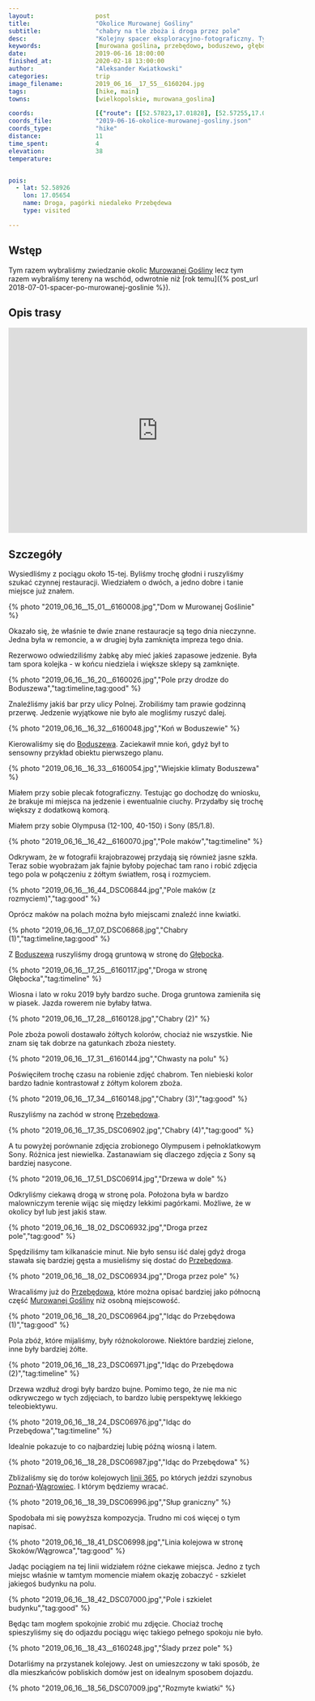 ```yaml
---
layout:                 post
title:                  "Okolice Murowanej Gośliny"
subtitle:               "chabry na tle zboża i droga przez pole"
desc:                   "Kolejny spacer eksploracyjno-fotograficzny. Tym razem wybrałem się we wschodnie okolice Murowanej Gośliny."
keywords:               [murowana goślina, przebędowo, boduszewo, głębocko, zboże, chabry, niebieskie kwiatki]
date:                   2019-06-16 18:00:00
finished_at:            2020-02-18 13:00:00
author:                 "Aleksander Kwiatkowski"
categories:             trip
image_filename:         2019_06_16__17_55__6160204.jpg
tags:                   [hike, main]
towns:                  [wielkopolskie, murowana_goslina]

coords:                 [{"route": [[52.57823,17.01828], [52.57255,17.04257], [52.58762,17.06591], [52.59075,17.05390], [52.58141,17.02025]], "type": "hike"}]
coords_file:            "2019-06-16-okolice-murowanej-gosliny.json"
coords_type:            "hike"
distance:               11
time_spent:             4
elevation:              38
temperature:            


pois:
  - lat: 52.58926
    lon: 17.05654
    name: Droga, pagórki niedaleko Przebędewa
    type: visited

---
```


[wiki-murowana-goslina]: https://pl.wikipedia.org/wiki/Murowana_Go%C5%9Blina
[wiki-boduszewo]: https://pl.wikipedia.org/wiki/Boduszewo_(wie%C5%9B_w_wojew%C3%B3dztwie_wielkopolskim)
[wiki-glebocko]: https://pl.wikipedia.org/wiki/G%C5%82%C4%99bocko_(wojew%C3%B3dztwo_wielkopolskie)
[wiki-przebedowo]: https://pl.wikipedia.org/wiki/Przeb%C4%99dowo_(wojew%C3%B3dztwo_wielkopolskie)
[wiki-poznan]:https://pl.wikipedia.org/wiki/Pozna%C5%84
[wiki-wagrowiec]: https://pl.wikipedia.org/wiki/W%C4%85growiec
[wiki-linia-365]: https://pl.wikipedia.org/wiki/Linia_kolejowa_nr_356

## Wstęp

Tym razem wybraliśmy zwiedzanie okolic [Murowanej Gośliny][wiki-murowana-goslina]
lecz tym razem wybraliśmy tereny na wschód, odwrotnie niż
[rok temu]({% post_url 2018-07-01-spacer-po-murowanej-goslinie %}).

## Opis trasy

<iframe height='405' width='590' frameborder='0' allowtransparency='true' scrolling='no' src='https://www.strava.com/activities/2493374905/embed/2d4be855197601a319d4192187fea0bd4883bd73'></iframe>

## Szczegóły

Wysiedliśmy z pociągu około 15-tej. Byliśmy trochę głodni i ruszyliśmy
szukać czynnej restauracji. Wiedziałem o dwóch, a jedno dobre i tanie miejsce
już znałem.

{% photo "2019_06_16__15_01__6160008.jpg","Dom w Murowanej Goślinie" %}

Okazało się, że właśnie te dwie znane restauracje są tego dnia nieczynne. Jedna
była w remoncie, a w drugiej była zamknięta impreza tego dnia.

Rezerwowo odwiedziliśmy żabkę aby mieć jakieś zapasowe jedzenie. Była tam spora
kolejka - w końcu niedziela i większe sklepy są zamknięte.

{% photo "2019_06_16__16_20__6160026.jpg","Pole przy drodze do Boduszewa","tag:timeline,tag:good" %}

Znaleźliśmy jakiś bar przy ulicy Polnej. Zrobiliśmy tam prawie godzinną przerwę.
Jedzenie wyjątkowe nie było ale mogliśmy ruszyć dalej.

{% photo "2019_06_16__16_32__6160048.jpg","Koń w Boduszewie" %}

Kierowaliśmy się do [Boduszewa][wiki-boduszewo]. Zaciekawił mnie koń, gdyż był
to sensowny przykład obiektu pierwszego planu.

{% photo "2019_06_16__16_33__6160054.jpg","Wiejskie klimaty Boduszewa" %}

Miałem przy sobie plecak fotograficzny. Testując go dochodzę do wniosku, że brakuje
mi miejsca na jedzenie i ewentualnie ciuchy. Przydałby się trochę większy
z dodatkową komorą.

Miałem przy sobie Olympusa (12-100, 40-150) i Sony (85/1.8).

{% photo "2019_06_16__16_42__6160070.jpg","Pole maków","tag:timeline" %}

Odkrywam, że w fotografii krajobrazowej przydają się również jasne szkła. Teraz sobie
wyobrażam jak fajnie byłoby pojechać tam rano i robić zdjęcia tego pola
w połączeniu z żółtym światłem, rosą i rozmyciem.

{% photo "2019_06_16__16_44_DSC06844.jpg","Pole maków (z rozmyciem)","tag:good" %}

Oprócz maków na polach można było miejscami znaleźć inne kwiatki.

{% photo "2019_06_16__17_07_DSC06868.jpg","Chabry (1)","tag:timeline,tag:good" %}

Z [Boduszewa][wiki-boduszewo] ruszyliśmy drogą gruntową w stronę do
[Głębocka][wiki-glebocko].

{% photo "2019_06_16__17_25__6160117.jpg","Droga w stronę Głębocka","tag:timeline" %}

Wiosna i lato w roku 2019 były bardzo suche. Droga gruntowa zamieniła się w piasek.
Jazda rowerem nie byłaby łatwa.

{% photo "2019_06_16__17_28__6160128.jpg","Chabry (2)" %}

Pole zboża powoli dostawało żółtych kolorów, chociaż nie wszystkie. Nie znam się
tak dobrze na gatunkach zboża niestety.

{% photo "2019_06_16__17_31__6160144.jpg","Chwasty na polu" %}

Poświęciłem trochę czasu na robienie zdjęć chabrom. Ten niebieski kolor
bardzo ładnie kontrastował z żółtym kolorem zboża.

{% photo "2019_06_16__17_34__6160148.jpg","Chabry (3)","tag:good" %}

Ruszyliśmy na zachód w stronę [Przebędowa][wiki-przebedowo].

{% photo "2019_06_16__17_35_DSC06902.jpg","Chabry (4)","tag:good" %}

A tu powyżej porównanie zdjęcia zrobionego Olympusem i pełnoklatkowym Sony.
Różnica jest niewielka.
Zastanawiam się dlaczego zdjęcia z Sony są bardziej nasycone.

{% photo "2019_06_16__17_51_DSC06914.jpg","Drzewa w dole" %}

Odkryliśmy ciekawą drogą w stronę pola. Położona była w bardzo malowniczym
terenie wijąc się między lekkimi pagórkami. Możliwe, że w okolicy był lub jest
jakiś staw.

{% photo "2019_06_16__18_02_DSC06932.jpg","Droga przez pole","tag:good" %}

Spędziliśmy tam kilkanaście minut. Nie było sensu iść dalej gdyż droga
stawała się bardziej gęsta a musieliśmy się dostać do [Przebędowa][wiki-przebedowo].

{% photo "2019_06_16__18_02_DSC06934.jpg","Droga przez pole" %}

Wracaliśmy już do [Przebędowa][wiki-przebedowo], które można opisać bardziej jako
północną część [Murowanej Gośliny][wiki-murowana-goslina] niż osobną miejscowość.

{% photo "2019_06_16__18_20_DSC06964.jpg","Idąc do Przebędowa (1)","tag:good" %}

Pola zbóż, które mijaliśmy, były różnokolorowe. Niektóre bardziej zielone,
inne były bardziej żółte.

{% photo "2019_06_16__18_23_DSC06971.jpg","Idąc do Przebędowa (2)","tag:timeline" %}

Drzewa wzdłuż drogi były bardzo bujne. Pomimo tego, że nie ma nic odkrywczego
w tych zdjęciach, to bardzo lubię perspektywę lekkiego teleobiektywu.

{% photo "2019_06_16__18_24_DSC06976.jpg","Idąc do Przebędowa","tag:timeline" %}

Idealnie pokazuje to co najbardziej lubię późną wiosną i latem.

{% photo "2019_06_16__18_28_DSC06987.jpg","Idąc do Przebędowa" %}

Zbliżaliśmy się do torów kolejowych [linii 365][wiki-linia-365],
po których jeździ szynobus [Poznań][wiki-poznan]-[Wągrowiec][wiki-wagrowiec].
I którym będziemy wracać.

{% photo "2019_06_16__18_39_DSC06996.jpg","Słup graniczny" %}

Spodobała mi się powyższa kompozycja. Trudno mi coś więcej o tym napisać.

{% photo "2019_06_16__18_41_DSC06998.jpg","Linia kolejowa w stronę Skoków/Wągrowca","tag:good" %}

Jadąc pociągiem na tej linii widziałem różne ciekawe miejsca. Jedno z tych miejsc
właśnie w tamtym momencie miałem okazję zobaczyć - szkielet jakiegoś budynku na polu.

{% photo "2019_06_16__18_42_DSC07000.jpg","Pole i szkielet budynku","tag:good" %}

Będąc tam mogłem spokojnie zrobić mu zdjęcie. Chociaż trochę spieszyliśmy się
do odjazdu pociągu więc takiego pełnego spokoju nie było.

<!-- {% photo "2019_06_16__18_43__6160244.jpg","Pole i szkielet budynku" %} -->
{% photo "2019_06_16__18_43__6160248.jpg","Ślady przez pole" %}

Dotarliśmy na przystanek kolejowy. Jest on umieszczony w taki sposób,
że dla mieszkańców pobliskich domów jest on idealnym sposobem dojazdu.

{% photo "2019_06_16__18_56_DSC07009.jpg","Rozmyte kwiatki" %}
